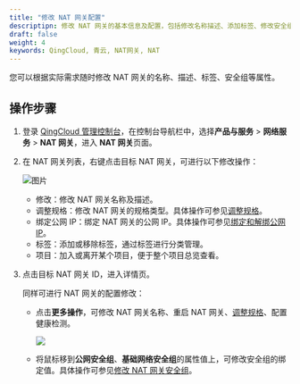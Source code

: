 ```yaml
---
title: "修改 NAT 网关配置"
descriptipn: 修改 NAT 网关的基本信息及配置，包括修改名称描述、添加标签、修改安全组等。
draft: false
weight: 4
keywords: QingCloud, 青云, NAT网关, NAT
---
```


您可以根据实际需求随时修改 NAT 网关的名称、描述、标签、安全组等属性。

##  操作步骤

1. 登录 [QingCloud 管理控制台](https://console.qingcloud.com/login)，在控制台导航栏中，选择**产品与服务** > **网络服务** > **NAT 网关**，进入 **NAT 网关**页面。

2. 在 NAT 网关列表，右键点击目标 NAT 网关，可进行以下修改操作：

   ![图片](../../../_images/mdy_nat.png)

   - 修改：修改 NAT 网关名称及描述。
   - 调整规格：修改 NAT 网关的规格类型。具体操作可参见[调整规格](../mge_nat/mdfy_type/)。
   - 绑定公网 IP：绑定 NAT 网关的公网 IP。具体操作可参见[绑定和解绑公网 IP](../mdfy_nat/)。
   - 标签：添加或移除标签，通过标签进行分类管理。
   - 项目：加入或离开某个项目，便于整个项目总览查看。
   
3. 点击目标 NAT 网关 ID，进入详情页。

   同样可进行 NAT 网关的配置修改：

   - 点击**更多操作**，可修改 NAT 网关名称、重启 NAT 网关、[调整规格](../mdfy_type)、配置健康检测。

     ![](../../../_images/nat_detail_operation.png)

   - 将鼠标移到**公网安全组**、**基础网络安全组**的属性值上，可修改安全组的绑定值。具体操作可参见[修改 NAT 网关安全组](../mdfy_sg/)。





